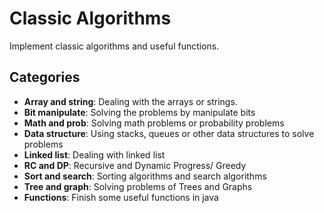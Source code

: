 # Classic Algorithms

Implement classic algorithms and useful functions.

## Categories

- **Array and string**: Dealing with the arrays or strings.
- **Bit manipulate**: Solving the problems by manipulate bits
- **Math and prob**: Solving math problems or probability problems
- **Data structure**: Using stacks, queues or other data structures to solve problems
- **Linked list**: Dealing with linked list
- **RC and DP**: Recursive and Dynamic Progress/ Greedy
- **Sort and search**: Sorting algorithms and search algorithms
- **Tree and graph**: Solving problems of Trees and Graphs
- **Functions**: Finish some useful functions in java
